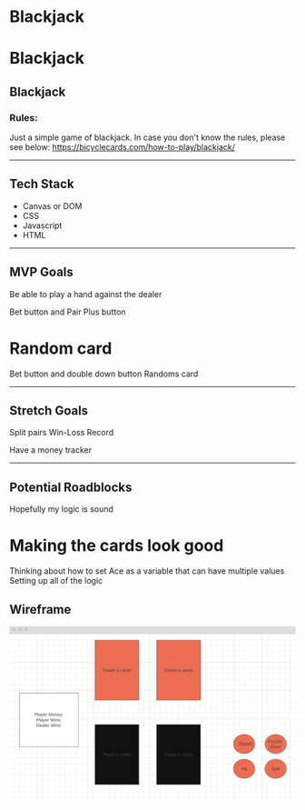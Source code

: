 # Blackjack

# Blackjack

## Blackjack

### Rules:

Just a simple game of blackjack.  In case you don't know the rules, please see below:
https://bicyclecards.com/how-to-play/blackjack/

---

## Tech Stack

- Canvas or DOM
- CSS
- Javascript
- HTML

---

## MVP Goals

Be able to play a hand against the dealer


Bet button and Pair Plus button

Random card
=======
Bet button and double down button
Randoms card


---
## Stretch Goals

Split pairs
Win-Loss Record

Have a money tracker 


---
## Potential Roadblocks


Hopefully my logic is sound 

Making the cards look good
=======
Thinking about how to set Ace as a variable that can have multiple values
Setting up all of the logic 



## Wireframe
![wireframe](/media/wireframe.png)

